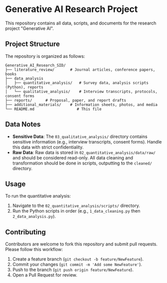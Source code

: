 # Generative AI Research Project

This repository contains all data, scripts, and documents for the research project "Generative AI".

## Project Structure

The repository is organized as follows:

```
Generative_AI_Research_SID/
├── literature_review/       # Journal articles, conference papers, books
├── data_analysis
│   ├── quantitative_analysis/   # Survey data, analysis scripts (Python), reports
│   └── qualitative_analysis/    # Interview transcripts, protocols, consent forms
├── reports/      # Proposal, paper, and report drafts
├── additional_materials/    # Information sheets, photos, and media
└── README.md                   # This file
```

## Data Notes

*   **Sensitive Data**: The `03_qualitative_analysis/` directory contains sensitive information (e.g., interview transcripts, consent forms). Handle this data with strict confidentiality.
*   **Raw Data**: Raw data is stored in `02_quantitative_analysis/data/raw/` and should be considered read-only. All data cleaning and transformation should be done in scripts, outputting to the `cleaned/` directory.

## Usage

To run the quantitative analysis:
1.  Navigate to the `02_quantitative_analysis/scripts/` directory.
2.  Run the Python scripts in order (e.g., `1_data_cleaning.py` then `2_data_analysis.py`).

## Contributing

Contributors are welcome to fork this repository and submit pull requests. Please follow this workflow:
1.  Create a feature branch (`git checkout -b feature/NewFeature`).
2.  Commit your changes (`git commit -m 'Add some NewFeature'`).
3.  Push to the branch (`git push origin feature/NewFeature`).
4.  Open a Pull Request for review.
